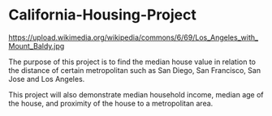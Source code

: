 # California-Housing-Project

https://upload.wikimedia.org/wikipedia/commons/6/69/Los_Angeles_with_Mount_Baldy.jpg

The purpose of this project is to find the median house value in relation to the distance of certain metropolitan such as San Diego, San Francisco, San Jose and Los Angeles.

This project will also demonstrate median household income, median age of the house, and proximity of the house to a metropolitan area.
